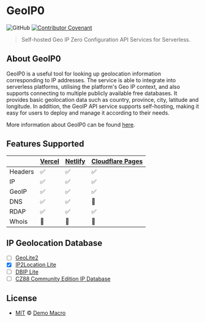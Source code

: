 # GeoIP0

![GitHub](https://img.shields.io/github/license/geoip0/geoip0)
[![Contributor Covenant](https://img.shields.io/badge/Contributor%20Covenant-2.1-4baaaa.svg)](https://www.contributor-covenant.org/version/2/1/code_of_conduct/)

> Self-hosted Geo IP Zero Configuration API Services for Serverless.

## About GeoIP0

GeoIP0 is a useful tool for looking up geolocation information corresponding to IP addresses. The service is able to integrate into serverless platforms, utilising the platform's Geo IP context, and also supports connecting to multiple publicly available free databases. It provides basic geolocation data such as country, province, city, latitude and longitude. In addition, the GeoIP API service supports self-hosting, making it easy for users to deploy and manage it according to their needs.

More information about GeoIP0 can be found [here](https://www.geoip0.com/).

## Features Supported

|         | [Vercel](https://vercel.geoip0.com/) | [Netlify](https://netlify.geoip0.com/) | [Cloudflare Pages](https://cloudflare.geoip0.com/) |
| ------- | ------------------------------------ | -------------------------------------- | -------------------------------------------------- |
| Headers | ✅                                   | ✅                                     | ✅                                                 |
| IP      | ✅                                   | ✅                                     | ✅                                                 |
| GeoIP   | ✅                                   | ✅                                     | ✅                                                 |
| DNS     | ✅                                   | ✅                                     | 🚧                                                 |
| RDAP    | ✅                                   | ✅                                     | ✅                                                 |
| Whois   | 🚧                                   | 🚧                                     | 🚧                                                 |

## IP Geolocation Database

- [ ] [GeoLite2](https://dev.maxmind.com/geoip/geolite2-free-geolocation-data/)
- [x] [IP2Location Lite](https://lite.ip2location.com/)
- [ ] [DBIP Lite](https://db-ip.com/db/lite.php)
- [ ] [CZ88 Community Edition IP Database](https://cz88.net/geo-public)

## License

- [MIT](LICENSE) &copy; [Demo Macro](https://imst.xyz/)

